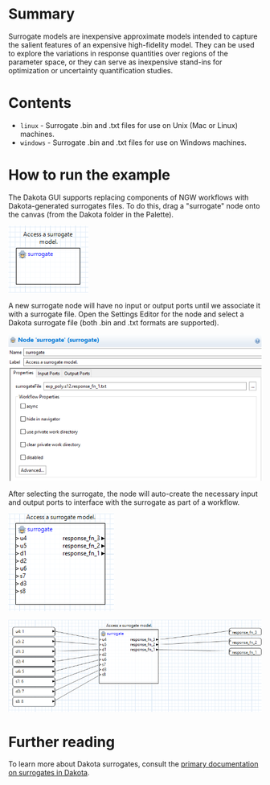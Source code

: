 # Summary

Surrogate models are inexpensive approximate models intended to capture the salient features of an expensive high-fidelity model. They can be used to explore the variations in response quantities over regions of the parameter space, or they can serve as inexpensive stand-ins for optimization or uncertainty quantification studies.

# Contents

- `linux` - Surrogate .bin and .txt files for use on Unix (Mac or Linux) machines.
- `windows` - Surrogate .bin and .txt files for use on Windows machines.

# How to run the example

The Dakota GUI supports replacing components of NGW workflows with Dakota-generated surrogates files. To do this, drag a "surrogate" node onto the canvas (from the Dakota folder in the Palette).

![alt text](img/NGW_Surrogates_1.png "Surrogates node")

A new surrogate node will have no input or output ports until we associate it with a surrogate file. Open the Settings Editor for the node and select a Dakota surrogate file (both .bin and .txt formats are supported).

![alt text](img/NGW_Surrogates_2.png "Settings editor")

After selecting the surrogate, the node will auto-create the necessary input and output ports to interface with the surrogate as part of a workflow.

![alt text](img/NGW_Surrogates_3.png "Ta-da!")

![alt text](img/NGW_Surrogates_4.png "It's so easy")

# Further reading

To learn more about Dakota surrogates, consult the [primary documentation on surrogates in Dakota](https://snl-dakota.github.io/docs/latest_release/users/usingdakota/inputfile/model.html#models-surrogate).